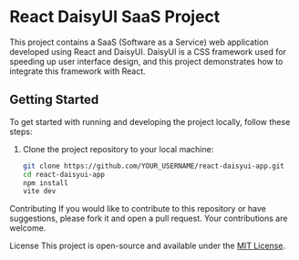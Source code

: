 # React DaisyUI SaaS Project

This project contains a SaaS (Software as a Service) web application developed using React and DaisyUI. DaisyUI is a CSS framework used for speeding up user interface design, and this project demonstrates how to integrate this framework with React.

## Getting Started

To get started with running and developing the project locally, follow these steps:

1. Clone the project repository to your local machine:

   ```bash
   git clone https://github.com/YOUR_USERNAME/react-daisyui-app.git
   cd react-daisyui-app
   npm install
   vite dev
   ```

Contributing
If you would like to contribute to this repository or have suggestions, please fork it and open a pull request. Your contributions are welcome.

License
This project is open-source and available under the [MIT License](https://raw.githubusercontent.com/sinanbayindir/react-daisyui-saas-app/main/LICENSE).


